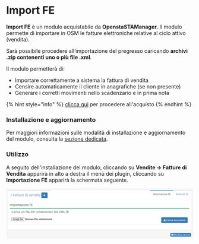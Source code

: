 # Import FE

**Import FE** è un modulo acquistabile da **OpenstaSTAManager.** Il modulo permette di importare in OSM le fatture elettroniche relative al ciclo attivo \(vendita\).

Sarà possibile procedere all’importazione del pregresso caricando **archivi .zip contenenti uno o più file .xml**.

Il modulo permetterà di:

* Importare correttamente a sistema la fattura di vendita
* Censire automaticamente il cliente in anagrafiche \(se non presente\)
* Generare i corretti movimenti nello scadenzario e in prima nota

{% hint style="info" %}
[clic](https://www.openstamanager.com/prodotto/modulo-import-fe-ciclo-attivo/)[ca qui](https://www.openstamanager.com/prodotto/modulo-import-fe-ciclo-attivo/) per procedere all'acquisto
{% endhint %}

### Installazione e aggiornamento

Per maggiori informazioni sulle modalità di installazione e aggiornamento del modulo, consulta la [sezione dedicata](installazione-e-aggiornamento.md).

### Utilizzo

A seguito dell'installazione del modulo, cliccando su **Vendite -&gt; Fatture di Vendita** apparirà in alto a destra il menù dei plugin, cliccando su **Importazione FE** apparirà la schermata seguente.

![](../.gitbook/assets/imp1.png)

